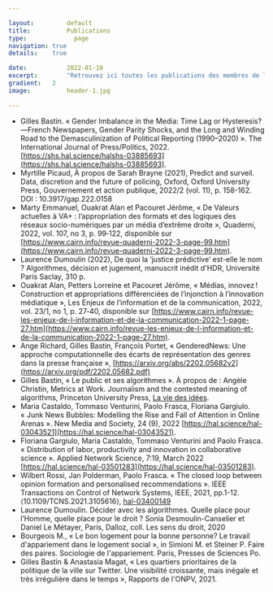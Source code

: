 ```yaml
---

layout:			default
title:  		Publications
type:			  page
navigation: true
details:    true

date:   		2022-01-10
excerpt: 		"Retrouvez ici toutes les publications des membres de la chaire"
gradient: 	2
image: 			header-1.jpg

---
```


- Gilles Bastin. « Gender Imbalance in the Media: Time Lag or Hysteresis?—French Newspapers, Gender Parity Shocks, and the Long and Winding Road to the Demasculinization of Political Reporting (1990–2020) ». The International Journal of Press/Politics, 2022.[https://shs.hal.science/halshs-03885693](https://shs.hal.science/halshs-03885693).
- Myrtille Picaud, À propos de Sarah Brayne (2021), Predict and surveil. Data, discretion and the future of policing, Oxford, Oxford University Press, Gouvernement et action publique, 2022/2 (vol. 11), p. 158-162. DOI : 10.3917/gap.222.0158
- Marty Emmanuel, Ouakrat Alan et Pacouret Jérôme, « De Valeurs actuelles à VA+ : l’appropriation des formats et des logiques des réseaux socio-numériques par un média d’extrême droite », Quaderni, 2022, vol. 107, no 3, p. 99‑122, disponible sur [https://www.cairn.info/revue-quaderni-2022-3-page-99.htm](https://www.cairn.info/revue-quaderni-2022-3-page-99.htm).
- Laurence Dumoulin (2022), De quoi la ‘justice prédictive’ est-elle le nom ? Algorithmes, décision et jugement, manuscrit inédit d'HDR, Université Paris Saclay, 310 p.
- Ouakrat Alan, Petters Lorreine et Pacouret Jérôme, « Médias, innovez ! Construction et appropriations différenciées de l’injonction à l’innovation médiatique », Les Enjeux de l’information et de la communication, 2022, vol. 23/1, no 1, p. 27‑40, disponible sur [https://www.cairn.info/revue-les-enjeux-de-l-information-et-de-la-communication-2022-1-page-27.htm](https://www.cairn.info/revue-les-enjeux-de-l-information-et-de-la-communication-2022-1-page-27.htm).
- Ange Richard, Gilles Bastin, François Portet, « GenderedNews: Une approche computationnelle des écarts de représentation des genres dans la presse française », [https://arxiv.org/abs/2202.05682v2](https://arxiv.org/pdf/2202.05682.pdf)
- Gilles Bastin, « Le public et ses algorithmes ». À propos de : Angèle Christin, Metrics at Work. Journalism and the contested meaning of algorithms, Princeton University Press, [La vie des idées](https://laviedesidees.fr/Angele-Christin-Metrics-at-Work.html).
- Maria Castaldo, Tommaso Venturini, Paolo Frasca, Floriana Gargiulo. « Junk News Bubbles: Modelling the Rise and Fall of Attention in Online Arenas ». New Media and Society, 24 (9), 2022 [https://hal.science/hal-03043521](https://hal.science/hal-03043521).
- Floriana Gargiulo, Maria Castaldo, Tommaso Venturini and Paolo Frasca. « Distribution of labor, productivity and innovation in collaborative science ». Applied Network Science, 7:19, March 2022 [https://hal.science/hal-03501283](https://hal.science/hal-03501283).
- Wilbert Rossi, Jan Polderman, Paolo Frasca. « The closed loop between opinion formation and personalised recommendations ». IEEE Transactions on Control of Network Systems, IEEE, 2021, pp.1-12. ⟨10.1109/TCNS.2021.3105616⟩, [hal-03400149](https://hal.archives-ouvertes.fr/hal-03400149)
- Laurence Dumoulin. Décider avec les algorithmes. Quelle place pour l’Homme, quelle place pour le droit ? Sonia Desmoulin-Canselier et Daniel Le Métayer, Paris, Dalloz, coll. Les sens du droit, 2020
- Bourgeois M., « Le bon logement pour la bonne personne? Le travail d'appariement dans le logement social », in Simioni M. et Steiner P. Faire des paires. Sociologie de l'appariement. Paris, Presses de Sciences Po.
- Gilles Bastin & Anastasia Magat, « Les quartiers prioritaires de la politique de la ville sur Twitter. Une visibilité croissante, mais inégale et très irrégulière dans le temps », Rapports de l'ONPV, 2021.
